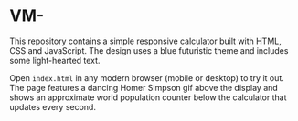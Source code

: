 # VM-

This repository contains a simple responsive calculator built with HTML, CSS and JavaScript. The design uses a blue futuristic theme and includes some light-hearted text.

Open `index.html` in any modern browser (mobile or desktop) to try it out. The page features a dancing Homer Simpson gif above the display and shows an approximate world population counter below the calculator that updates every second.
